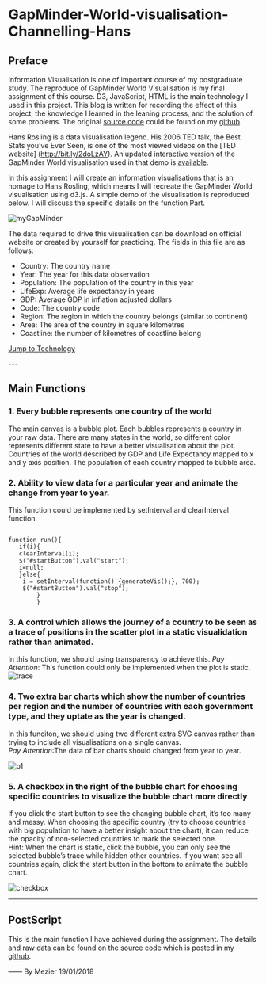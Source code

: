 # GapMinder-World-visualisation-Channelling-Hans
## Preface 

Information Visualisation is one of important course of my postgraduate study. The reproduce of GapMinder World Visualisation is my final assignment of this course. D3, JavaScript, HTML is the main technology I used in this project. This blog is written for recording the effect of this project, the knowledge I learned in the leaning process, and the solution of some problems. The original [source code]() could be found on my [github]().

Hans Rosling is a data visualisation legend. His 2006 TED talk, the Best Stats you’ve Ever Seen, is one of the most viewed videos on the [TED website]  (http://bit.ly/2doLzAY). An updated interactive version of the GapMinder World 
visualisation used in that demo is [available](www.gapminder.org/tools). 


In this assignment I will create an information visualisations that is an homage to Hans Rosling, which means I will recreate the GapMinder World visualisation using d3.js. A simple demo of the visualisation is reproduced below. I will discuss the specific details on the function Part.

![myGapMinder](http://i64.tinypic.com/sqi7ex.jpg)

The data required to drive this visualisation can be download on official website or created by yourself for practicing. The fields in this file are as follows:

* Country: The country name
* Year: The year for this data observation
* Population: The population of the country in this year
* LifeExp: Average life expectancy in years
* GDP: Average GDP in inflation adjusted dollars
* Code: The country code
* Region: The region in which the country belongs (similar to continent)
* Area: The area of the country in square kilometres
* Coastline: the number of kilometres of coastline belong 

[Jump to Technology ](#build) 



<p id = "build"></p>
---

## Main Functions 


### 1. Every bubble represents one country of the world

The main canvas is a bubble plot. Each bubbles represents a country in your raw data. There are many states in the world, so different color represents different state to have a better visualisation about the plot. Countries of the world described by GDP and Life Expectancy mapped to x and y axis position. The population of each country mapped to bubble area. 


### 2. Ability to view data for a particular year and animate the change from year to year.

This function could be implemented by setInterval and clearInterval function.

<pre><code>
function run(){
   if(i){
   clearInterval(i);
   $("#startButton").val("start");
   i=null;
   }else{				
    i = setInterval(function() {generateVis();}, 700);
    $("#startButton").val("stop");
        }
		}
</pre></code>

### 3. A control which allows the journey of a country to be seen as a trace of positions in the scatter plot in a static visualidation rather than animated.

In this function, we should using transparency to achieve this.
_Pay Attention_: This function could only be implemented when the plot is static.
![trace](http://i66.tinypic.com/11kyt6o.jpg)

### 4. Two extra bar charts which show the number of countries per region and the number of countries with each government type, and they uptate as the year is changed.
In this funciton, we should using two different extra SVG canvas rather than trying to include all visualisations on a single canvas.</br>
_Pay Attention_:The data of bar charts should changed from year to year.

![p1](http://i67.tinypic.com/wlccxz.jpg)

### 5. A checkbox in the right of the bubble chart for choosing specific countries to visualize the bubble chart more directly

If you click the start button to see the changing bubble chart, it’s too many and messy. When choosing the specific country (try to choose countries with big population to have a better insight about the chart), it can reduce the opacity of non-selected countries to mark the selected one. </br>
Hint: When the chart is static, click the bubble, you can only see the selected bubble’s trace while hidden other countries. If you want see all countries again, click the start button in the bottom to animate the bubble chart. 

![checkbox](http://i67.tinypic.com/4ik20m.jpg)

---


## PostScript

This is the main function I have achieved during the assignment. The details and raw data can be found on the source code which is posted in my [github](). 


—— By Mezier 19/01/2018



